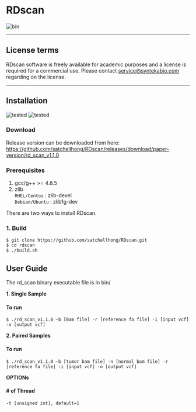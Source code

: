 # RDscan
![bin](https://img.shields.io/badge/version-v1.1.0-green)

---------------------------------------------------------------------

## License terms<br>
RDscan software is freely available for academic purposes and a license is required for a commercial use. Please contact service@syntekabio.com regarding on the license.

---------------------------------------------------------------------
## Installation<br>
![tested](https://img.shields.io/badge/Tested-centos-blue)
![tested](https://img.shields.io/badge/Tested-ubuntu-blue)

### Download
Release version can be downloaded from here: https://github.com/satchellhong/RDscan/releases/download/paper-version/rd_scan_v1.1.0
### Prerequisites
1. gcc/g++ >= 4.8.5
2. zlib<br>
`RHEL/Centos` : zlib-devel<br>
`Debian/Ubuntu` : zlib1g-dev

There are two ways to install RDscan.

### 1. Build
```console
$ git clone https://github.com/satchellhong/RDscan.git
$ cd rdscan
$ ./build.sh
```

## User Guide<br>
The rd_scan binary executable file is in bin/

__1. Single Sample__
#### To run
```console
$ ./rd_scan_v1.1.0 –b [Bam file] -r [reference fa file] -i [input vcf] -o [output vcf]
```

__2. Paired Samples__
#### To run
```console
$ ./rd_scan_v1.1.0 –b [tumor bam file] -n [normal bam file] -r [reference fa file] -i [input vcf] -o [output vcf]
```


__OPTIONs__

#### \# of Thread<br>
`-t [unsigned int], default=1`
